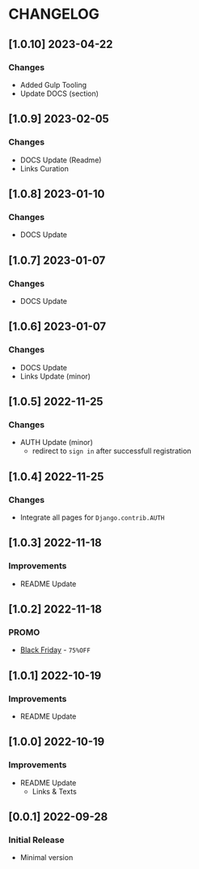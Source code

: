 # CHANGELOG

## [1.0.10] 2023-04-22
### Changes

- Added Gulp Tooling
- Update DOCS (section) 

## [1.0.9] 2023-02-05
### Changes

- DOCS Update (Readme)
- Links Curation

## [1.0.8] 2023-01-10
### Changes

- DOCS Update

## [1.0.7] 2023-01-07
### Changes

- DOCS Update

## [1.0.6] 2023-01-07
### Changes

- DOCS Update
- Links Update (minor)

## [1.0.5] 2022-11-25
### Changes

- AUTH Update (minor)
  - redirect to `sign in` after successfull registration  

## [1.0.4] 2022-11-25
### Changes

- Integrate all pages for `Django.contrib.AUTH`

## [1.0.3] 2022-11-18
### Improvements

- README Update

## [1.0.2] 2022-11-18
### PROMO

- [Black Friday](https://appseed.us/discounts/) - `75%OFF`

## [1.0.1] 2022-10-19
### Improvements

- README Update

## [1.0.0] 2022-10-19
### Improvements

- README Update
  - Links & Texts 

## [0.0.1] 2022-09-28
### Initial Release

- Minimal version
